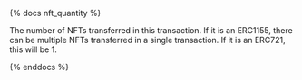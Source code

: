 {% docs nft_quantity %}

The number of NFTs transferred in this transaction. If it is an ERC1155, there can be multiple NFTs transferred in a single transaction. If it is an ERC721, this will be 1.

{% enddocs %}

